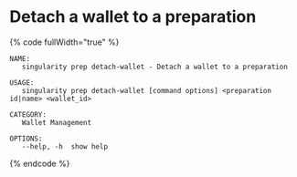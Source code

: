 # Detach a wallet to a preparation

{% code fullWidth="true" %}
```
NAME:
   singularity prep detach-wallet - Detach a wallet to a preparation

USAGE:
   singularity prep detach-wallet [command options] <preparation id|name> <wallet_id>

CATEGORY:
   Wallet Management

OPTIONS:
   --help, -h  show help
```
{% endcode %}

